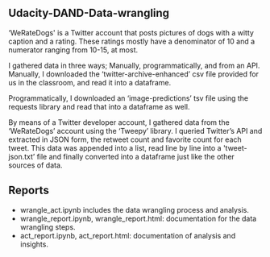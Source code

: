 ## Udacity-DAND-Data-wrangling
‘WeRateDogs' is a Twitter account that posts pictures of dogs with a witty caption and a rating. These ratings mostly have a denominator of 10 and a numerator ranging from 10-15, at most.

I gathered data in three ways; Manually, programmatically, and from an API.
Manually, I downloaded the ‘twitter-archive-enhanced’ csv file provided for us in the classroom, and read it into a dataframe.

Programmatically, I downloaded an ‘image-predictions’ tsv file using the requests library and read that into a dataframe as well.

By means of a Twitter developer account, I gathered data from the ‘WeRateDogs’ account using the ‘Tweepy’ library. I queried Twitter’s API and extracted in JSON form, the retweet count and
favorite count for each tweet. This data was appended into a list, read line by line into a 'tweet-json.txt’ file and finally converted into a dataframe just like the other sources of data.

## Reports
* wrangle_act.ipynb includes the data wrangling process and analysis.
* wrangle_report.ipynb, wrangle_report.html: documentation for the data wrangling steps.
* act_report.ipynb, act_report.html: documentation of analysis and insights.
